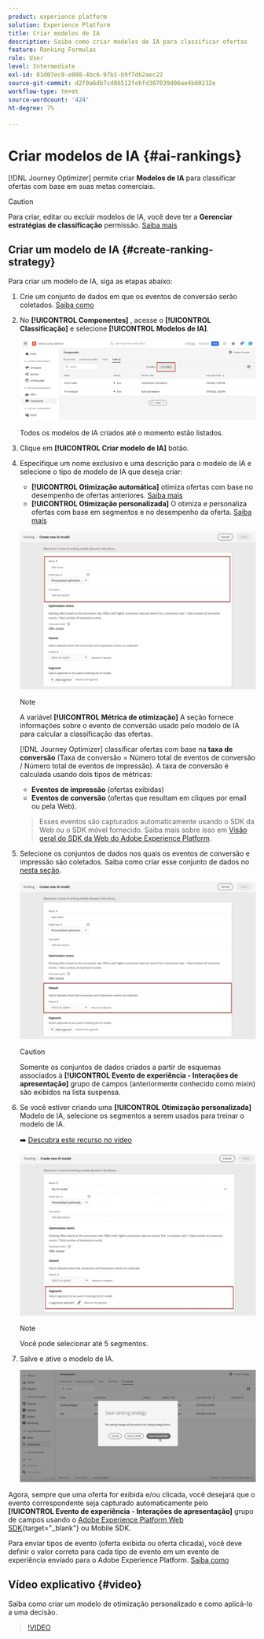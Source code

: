 ```yaml
---
product: experience platform
solution: Experience Platform
title: Criar modelos de IA
description: Saiba como criar modelos de IA para classificar ofertas
feature: Ranking Formulas
role: User
level: Intermediate
exl-id: 81d07ec8-e808-4bc6-97b1-b9f7db2aec22
source-git-commit: d2f0a6db7cd86512febfd307039d06ae4b60232e
workflow-type: tm+mt
source-wordcount: '424'
ht-degree: 7%

---
```


# Criar modelos de IA {#ai-rankings}

[!DNL Journey Optimizer] permite criar **Modelos de IA** para classificar ofertas com base em suas metas comerciais.

>[!CAUTION]
>
>Para criar, editar ou excluir modelos de IA, você deve ter a **Gerenciar estratégias de classificação** permissão. [Saiba mais](../../administration/high-low-permissions.md#manage-ranking-strategies)

## Criar um modelo de IA {#create-ranking-strategy}

Para criar um modelo de IA, siga as etapas abaixo:

1. Crie um conjunto de dados em que os eventos de conversão serão coletados. [Saiba como](../data-collection/create-dataset.md)

1. No **[!UICONTROL Componentes]** , acesse o **[!UICONTROL Classificação]** e selecione **[!UICONTROL Modelos de IA]**.

   ![](../assets/ai-ranking-list.png)

   Todos os modelos de IA criados até o momento estão listados.

1. Clique em **[!UICONTROL Criar modelo de IA]** botão.

1. Especifique um nome exclusivo e uma descrição para o modelo de IA e selecione o tipo de modelo de IA que deseja criar:

   * **[!UICONTROL Otimização automática]** otimiza ofertas com base no desempenho de ofertas anteriores. [Saiba mais](auto-optimization-model.md)
   * **[!UICONTROL Otimização personalizada]** O otimiza e personaliza ofertas com base em segmentos e no desempenho da oferta. [Saiba mais](personalized-optimization-model.md)

   ![](../assets/ai-ranking-fields.png)

   >[!NOTE]
   >
   >A variável **[!UICONTROL Métrica de otimização]** A seção fornece informações sobre o evento de conversão usado pelo modelo de IA para calcular a classificação das ofertas.
   >
   >[!DNL Journey Optimizer] classificar ofertas com base na **taxa de conversão** (Taxa de conversão = Número total de eventos de conversão / Número total de eventos de impressão). A taxa de conversão é calculada usando dois tipos de métricas:
   >* **Eventos de impressão** (ofertas exibidas)
   >* **Eventos de conversão** (ofertas que resultam em cliques por email ou pela Web).

   >
   >Esses eventos são capturados automaticamente usando o SDK da Web ou o SDK móvel fornecido. Saiba mais sobre isso em [Visão geral do SDK da Web do Adobe Experience Platform](https://experienceleague.adobe.com/docs/experience-platform/edge/home.html?lang=pt-BR).

1. Selecione os conjuntos de dados nos quais os eventos de conversão e impressão são coletados. Saiba como criar esse conjunto de dados no [nesta seção](../data-collection/create-dataset.md). <!--This dataset needs to be associated with a schema that must have the **[!UICONTROL Proposition Interactions]** field group (previously known as mixin) associated with it.-->

   ![](../assets/ai-ranking-dataset-id.png)

   >[!CAUTION]
   >
   >Somente os conjuntos de dados criados a partir de esquemas associados à **[!UICONTROL Evento de experiência - Interações de apresentação]** grupo de campos (anteriormente conhecido como mixin) são exibidos na lista suspensa.

1. Se você estiver criando uma **[!UICONTROL Otimização personalizada]** Modelo de IA, selecione os segmentos a serem usados para treinar o modelo de IA.

   ➡️ [Descubra este recurso no vídeo](#video)

   ![](../assets/ai-ranking-segments.png)

   >[!NOTE]
   >
   >Você pode selecionar até 5 segmentos.

1. Salve e ative o modelo de IA.

   ![](../assets/ai-ranking-save-activate.png)

<!--At this point, you must have:

* created the AI model,
* defined which type of event you want to capture - offer displayed (impression) and/or offer clicked (conversion),
* and in which dataset you want to collect the event data.-->

Agora, sempre que uma oferta for exibida e/ou clicada, você desejará que o evento correspondente seja capturado automaticamente pelo **[!UICONTROL Evento de experiência - Interações de apresentação]** grupo de campos usando o [Adobe Experience Platform Web SDK](https://experienceleague.adobe.com/docs/experience-platform/edge/web-sdk-faq.html#what-is-adobe-experience-platform-web-sdk%3F){target="_blank"} ou Mobile SDK.

Para enviar tipos de evento (oferta exibida ou oferta clicada), você deve definir o valor correto para cada tipo de evento em um evento de experiência enviado para o Adobe Experience Platform. [Saiba como](../data-collection/schema-requirement.md)

## Vídeo explicativo {#video}

Saiba como criar um modelo de otimização personalizado e como aplicá-lo a uma decisão.

>[!VIDEO](https://video.tv.adobe.com/v/3419954?quality=12)
